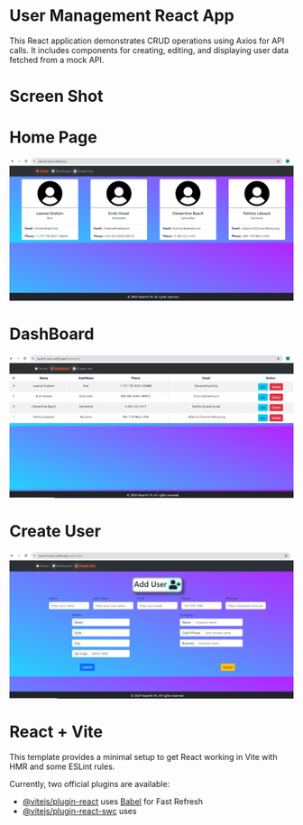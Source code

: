 # User Management React App

This React application demonstrates CRUD operations using Axios for API calls. It includes components for creating, editing, and displaying user data fetched from a mock API.

# Screen Shot 

# Home Page
<img src ="home.png" />

# DashBoard 
<img src ="dashboard.png" />

# Create User 
<img src ="create.png" />












# React + Vite

This template provides a minimal setup to get React working in Vite with HMR and some ESLint rules.

Currently, two official plugins are available:

- [@vitejs/plugin-react](https://github.com/vitejs/vite-plugin-react/blob/main/packages/plugin-react/README.md) uses [Babel](https://babeljs.io/) for Fast Refresh
- [@vitejs/plugin-react-swc](https://github.com/vitejs/vite-plugin-react-swc) uses 

